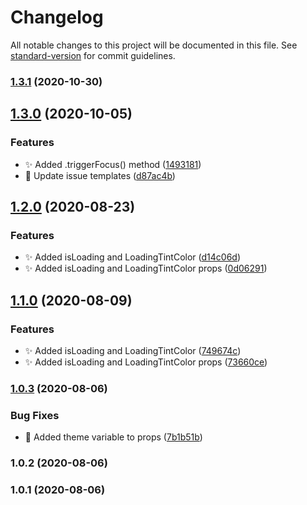 # Changelog

All notable changes to this project will be documented in this file. See [standard-version](https://github.com/conventional-changelog/standard-version) for commit guidelines.

### [1.3.1](https://github.com/timelessco/react-native-search-component/compare/v1.3.0...v1.3.1) (2020-10-30)

## [1.3.0](https://github.com/timelessco/react-native-search-component/compare/v1.2.0...v1.3.0) (2020-10-05)


### Features

* ✨ Added .triggerFocus() method ([1493181](https://github.com/timelessco/react-native-search-component/commit/1493181c07d37ece680b6fc49255d52652f09d34))
* 🎉  Update issue templates ([d87ac4b](https://github.com/timelessco/react-native-search-component/commit/d87ac4b24c0f05524bed7b94751215142a29aa7a))

## [1.2.0](https://github.com/timelessco/react-native-search-component/compare/v1.0.3...v1.2.0) (2020-08-23)


### Features

* :sparkles: Added isLoading and LoadingTintColor ([d14c06d](https://github.com/timelessco/react-native-search-component/commit/d14c06dfaa2c6cc3e3692cc6206fb80b21aeaad9))
* :sparkles: Added isLoading and LoadingTintColor props ([0d06291](https://github.com/timelessco/react-native-search-component/commit/0d06291265b5628c8caef4e6569511d241295e82))

## [1.1.0](https://github.com/timelessco/react-native-search-component/compare/v1.0.3...v1.1.0) (2020-08-09)


### Features

* :sparkles: Added isLoading and LoadingTintColor ([749674c](https://github.com/timelessco/react-native-search-component/commit/749674cb14c5bb96df45afc3ed432b8ae882ff44))
* :sparkles: Added isLoading and LoadingTintColor props ([73660ce](https://github.com/timelessco/react-native-search-component/commit/73660cee22445d9eade72a2bebb3074e040f9dec))

### [1.0.3](https://github.com/timelessco/react-native-search-component/compare/v1.0.2...v1.0.3) (2020-08-06)


### Bug Fixes

* :bug: Added theme variable to props ([7b1b51b](https://github.com/timelessco/react-native-search-component/commit/7b1b51bea03e1d38570a51ffa8af484f9a6c4877))

### 1.0.2 (2020-08-06)

### 1.0.1 (2020-08-06)
